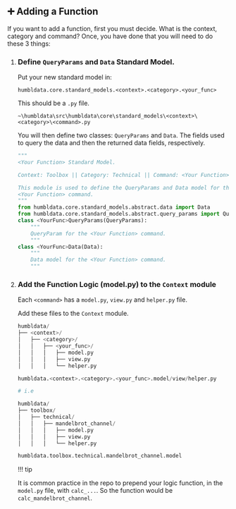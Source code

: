## ➕ Adding a Function

If you want to add a function, first you must decide. What is the context, category and command? Once, you have done that you will need to do these 3 things:

1. ### **Define `QueryParams` and `Data` Standard Model.**

    Put your new standard model in:

     ```
     humbldata.core.standard_models.<context>.<category>.<your_func>
     ```

    This should be a `.py` file.
    ```
    ~\humbldata\src\humbldata\core\standard_models\<context>\<category>\<command>.py
    ```

    You will then define two classes: `QueryParams` and `Data`. The fields used to query the data and then the returned data fields, respectively.

    ```py
    """
    <Your Function> Standard Model.

    Context: Toolbox || Category: Technical || Command: <Your Function>.

    This module is used to define the QueryParams and Data model for the
    <Your Function> command.
    """
    from humbldata.core.standard_models.abstract.data import Data
    from humbldata.core.standard_models.abstract.query_params import QueryParams
    class <YourFunc>QueryParams(QueryParams):
        """
        QueryParam for the <Your Function> command.
        """
    class <YourFunc>Data(Data):
        """
        Data model for the <Your Function> command.
        """
    ```
2. ### **Add the Function Logic (model.py) to the `Context` module**

    Each `<command>` has a `model.py`, `view.py` and `helper.py` file.

    Add these files to the `Context` module.
    ```py
    humbldata/
    ├── <context>/
    │   ├── <category>/
    │   │   ├── <your_func>/
    │   │   │   ├── model.py
    │   │   │   ├── view.py
    │   │   │   └── helper.py

    humbldata.<context>.<category>.<your_func>.model/view/helper.py

    # i.e

    humbldata/
    ├── toolbox/
    │   ├── technical/
    │   │   ├── mandelbrot_channel/
    │   │   │   ├── model.py
    │   │   │   ├── view.py
    │   │   │   └── helper.py

    humbldata.toolbox.technical.mandelbrot_channel.model
    ```

     !!! tip

     It is common practice in the repo to prepend your logic function, in the `model.py` file, with `calc_...`.
     So the function would be `calc_mandelbrot_channel`.
